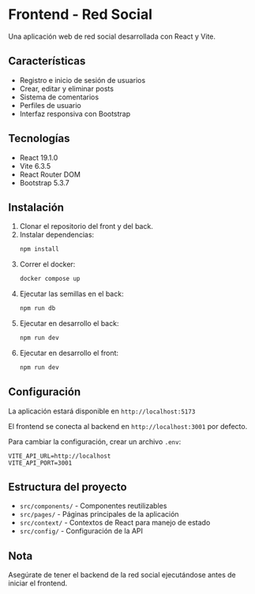 # Frontend - Red Social

Una aplicación web de red social desarrollada con React y Vite.

## Características

- Registro e inicio de sesión de usuarios
- Crear, editar y eliminar posts
- Sistema de comentarios
- Perfiles de usuario
- Interfaz responsiva con Bootstrap

## Tecnologías

- React 19.1.0
- Vite 6.3.5
- React Router DOM
- Bootstrap 5.3.7

## Instalación

1. Clonar el repositorio del front y del back.
2. Instalar dependencias:
   ```bash
   npm install
   ```
3. Correr el docker:
   ```bash
   docker compose up
   ```
4. Ejecutar las semillas en el back:
   ```bash
   npm run db
   ```
5. Ejecutar en desarrollo el back:
   ```bash
   npm run dev
   ```
6. Ejecutar en desarrollo el front:
   ```bash
   npm run dev
   ```

## Configuración

La aplicación estará disponible en `http://localhost:5173`

El frontend se conecta al backend en `http://localhost:3001` por defecto.

Para cambiar la configuración, crear un archivo `.env`:
```env
VITE_API_URL=http://localhost
VITE_API_PORT=3001
```

## Estructura del proyecto

- `src/components/` - Componentes reutilizables
- `src/pages/` - Páginas principales de la aplicación
- `src/context/` - Contextos de React para manejo de estado
- `src/config/` - Configuración de la API

## Nota

Asegúrate de tener el backend de la red social ejecutándose antes de iniciar el frontend.
